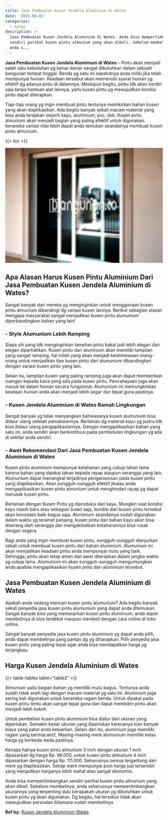 ```yaml
---
title: Jasa Pembuatan Kusen Jendela Aluminium di Wates
date: '2025-08-01'
categories:
  - harga
description: >-
  Jasa Pembuatan Kusen Jendela Aluminium di Wates. Anda bisa mempertimbangkan
  sendiri perihal kusen pintu almunium yang akan dibeli. Sebelum membelinya,
  anda s...
---
```


**Jasa Pembuatan Kusen Jendela Aluminium di Wates** – Pintu akan menjadi salah satu kebutuhan yg benar-benar sangat dibutuhkan dalam sebuah bangunan tempat tinggal. Benda yg satu ini sepatutnya anda miliki jika telah mempunyai hunian. Keadaan tersebut akan memenuhi syarat hunian yg efektif dg adanya pintu di dalamnya. Meskipun begitu, pintu tdk akan berdiri saja tanpa bantuan alat lainnya, yaitu kusen pintu yg mewujudkan kondisi pintu dapat diterapkan.

Tiap-tiap orang yg ingin membuat pintu tentunya memikirkan bahan kusen yang akan diaplikasikan. Ada begitu banyak sekali macam material yang bisa anda terapkan seperti kayu, aluminium, pvc, dsb. Kusen pintu almunium akan menjadi bagian yang paling efektif untuk digunakan. beraneka variasi nilai lebih dapat anda temukan seandainya membuat kusen pintu almunium.

{{< toc >}}

![Jasa Pembuatan Kusen Jendela Aluminium di Wates](/images/harga-kusen-jendela-alumunium-18.png)

## Apa Alasan Harus Kusen Pintu Aluminium Dari Jasa Pembuatan Kusen Jendela Aluminium di Wates?

Sangat banyak dari mereka yg menginginkan untuk menggunaan kusen pintu almunium dibandingi dg variasi kusen lainnya. Berikut sebagian alasan mengapa masyarakat sangat menjadikan kusen pintu alumunium diperbandingkan bahan yang lain!

### \- Style Alumunium Lebih Ramping

Siapa sih yang tdk menginginkan tampilan pintu bakal jadi lebih elegan dan elegan diperhatikan. Kusen pintu dari aluminium akan memiliki tampilan yang sangat ramping, hal inilah yang akan menjadi keistimewaan orang-orang untuk menjadikan tipe kusen pintu dari alumunium dibandingkan dengan variasi kusen pintu yang lain.

Selain itu, tampilan kusen yang paling ramping juga akan dapat memberikan ruangan kepada kaca yang ada pada kusen pintu. Pencahayaan juga akan masuk ke dalam hunian secara fungsional. Alumunium ini memungkinkan keadaan hunian anda akan menjadi lebih segar dan tepat guna pastinya.

### \- Kusen Jendela Aluminium di Wates Ramah Lingkungan

Sangat banyak yg tidak menyangkan bahwasanya kusen alumunium bisa didaur ulang setelah pemakaiannya. Berlainan dg material kayu yg justru tdk bisa didaur ulang pengaplikasiannya. Dengan mengaplikasikan bahan yang satu ini, anda sendiri akan berkontibusi pada pembetulan lingkungan yg ada di sekitar anda sendiri.

### \- Awet Rekomendasi Dari Jasa Pembuatan Kusen Jendela Aluminium di Wates

Kusen pintu aluminium mempunyai ketahanan yang cukup tahan lama karena bahan yang dipakai tahan kepada rayap ataupun serangga yang lain. Alumunium dapat menangkal terjadinya pengeroposan pada kusen pintu yang diaplikasikan. Akan sungguh-sungguh efektif jikalau anda mengaplikasikan kusen pintu almunium untuk menghindari rayap yg dapat merusak kusen pintu.

Berlainan dengan Kusen Pintu yg diproduksi dari kayu. Mungkin saat kondisi kayu masih baru atau sebagian bulan saja, kondisi dari kusen pintu tersebut akan konsisten baik-bagus saja. Aluminium seandainya sudah digunakan dalam waktu yg teramat panjang, kusen pintu dari bahan kayu akan bisa diserang oleh serangga dan mengakibatkan ketahanannya bisa rusak dengan segera.

Bagi anda yang ingin membuat kusen pintu, sungguh-sungguh dianjurkan sekali untuk membuat kusen pintu dari bahan aluminium. Alumunium ini akan menjadikan keadaan pintu anda mempunyai mutu yang baik. Sehingga, pintu akan tetap aman dan awet diterapkan dalam jangka waktu yg cukup lama. Alumunium ini akan sungguh-sungguh menguntungkan anda apabila mengaplikasikan kusen pintu dari aluminium tersebut.

## Jasa Pembuatan Kusen Jendela Aluminium di Wates

Apakah anda sedang mencari kusen pintu alumunium? Ada begitu banyak sekali penyedia jasa kusen pintu alumunium yang dapat anda ditemukan. Sangat banyak kios yang memasarkan kusen pintu aluminium, anda dapat membelinya di kios terdekat maupun membeli dengan cara online di toko online.

Sangat banyak penyedia jasa kusen pintu aluminium yg dapat anda pilih, anda dapat membelinya yang pantas dg yg diharapkan. Pilih penyedia jasa kusen pintu yang paling tepat agar anda bisa mendapatkan harga yg terjangkau.

## Harga Kusen Jendela Aluminium di Wates

{{< table-tables table="table2" >}}

Almunium yaitu bagian bahan yg memiliki mutu bagus. Tentunya anda sudah tidak aneh lagi dengan macam material yg satu ini. Aluminium juga sering kali digunakan untuk beraneka ragam benda. Untuk dipakai pada kusen pintu tentu akan sangat tepat guna dan dapat membikin pintu akan menjadi lebih kokoh.

Untuk pembelian kusen pintu aluminium bisa diatur dari ukuran yang diperlukan. Semakin besar ukuran yang diperlukan karenanya kian banyak biaya yang patut anda keluarkan. Selain dari itu, aluminium juga memiliki ragam yang bermacam2, Masing-masing merk alumunium memiliki kelas harga yg berbeda-beda pastinya.

Kenapa halnya kusen pintu almunium 3 inch dengan ukuran 1 inch dipasarkan dg harga Rp. 96.000, untuk kusen pintu almunium 4 inch dipasarkan dengan harga Rp. 111.000. Seharusnya semua tergantung dari merk yg diaplikasikan. Setiap merk mempunyai poin harga jual tersendiri yang menjadikan harganya lebih mahal atau sangat ekonomis.

Anda bisa mempertimbangkan sendiri perihal kusen pintu almunium yang akan dibeli. Sebelum membelinya, anda seharusnya mempertimbangkan ukurannya yang terpenting dulu berapakah ukuran yg dibutuhkan untuk kusen pintu yg akan digunakan. Dg begitu, hal tersebut tidak akan mewujudkan persoalan bilamana sudah membelinya.

**Ref by:** [Kusen Jendela Aluminium Wates](https://id.wikipedia.org/wiki/Kusen)
